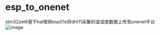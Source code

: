 # esp_to_onenet
stm32zet6基于hal使用esp01s将dht11采集的温湿度数据上传至onenet平台
![image](https://github.com/user-attachments/assets/a408efe2-c6e5-4bb8-aa64-459849f12b1d)
